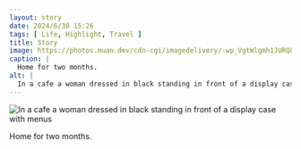 ```yaml
---
layout: story
date: 2024/6/30 15:26
tags: [ Life, Highlight, Travel ]
title: Story
image: https://photos.muan.dev/cdn-cgi/imagedelivery/-wp_VgtWlgmh1JURQ8t1mg/7a509c90-e283-4d4f-51b0-b0a836cec100/public
caption: |
  Home for two months.
alt: |
  In a cafe a woman dressed in black standing in front of a display case with menus
---
```


![In a cafe a woman dressed in black standing in front of a display case with menus](https://photos.muan.dev/cdn-cgi/imagedelivery/-wp_VgtWlgmh1JURQ8t1mg/7a509c90-e283-4d4f-51b0-b0a836cec100/public)

Home for two months.
